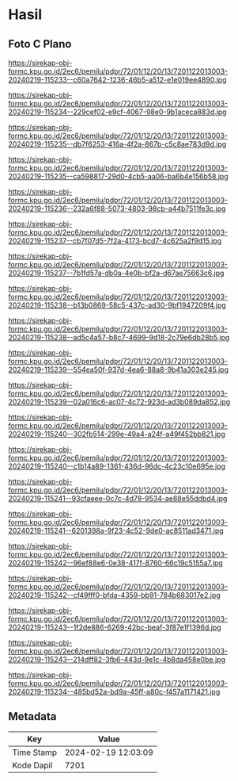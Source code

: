 # Hasil

## Foto C Plano

https://sirekap-obj-formc.kpu.go.id/2ec6/pemilu/pdpr/72/01/12/20/13/7201122013003-20240219-115233--c60a7642-1236-46b5-a512-e1e019ee4890.jpg

https://sirekap-obj-formc.kpu.go.id/2ec6/pemilu/pdpr/72/01/12/20/13/7201122013003-20240219-115234--229cef02-e9cf-4067-98e0-9b1aceca883d.jpg

https://sirekap-obj-formc.kpu.go.id/2ec6/pemilu/pdpr/72/01/12/20/13/7201122013003-20240219-115235--db7f6253-416a-4f2a-867b-c5c8ae783d9d.jpg

https://sirekap-obj-formc.kpu.go.id/2ec6/pemilu/pdpr/72/01/12/20/13/7201122013003-20240219-115235--ca598817-29d0-4cb5-aa06-ba6b4e156b58.jpg

https://sirekap-obj-formc.kpu.go.id/2ec6/pemilu/pdpr/72/01/12/20/13/7201122013003-20240219-115236--232a6f88-5073-4803-98cb-a44b7511fe3c.jpg

https://sirekap-obj-formc.kpu.go.id/2ec6/pemilu/pdpr/72/01/12/20/13/7201122013003-20240219-115237--cb7f07d5-7f2a-4173-bcd7-4c625a2f9d15.jpg

https://sirekap-obj-formc.kpu.go.id/2ec6/pemilu/pdpr/72/01/12/20/13/7201122013003-20240219-115237--7b1fd57a-db0a-4e0b-bf2a-d67ae75663c6.jpg

https://sirekap-obj-formc.kpu.go.id/2ec6/pemilu/pdpr/72/01/12/20/13/7201122013003-20240219-115238--b13b0869-58c5-437c-ad30-9bf1947209f4.jpg

https://sirekap-obj-formc.kpu.go.id/2ec6/pemilu/pdpr/72/01/12/20/13/7201122013003-20240219-115238--ad5c4a57-b8c7-4699-9d18-2c79e6db28b5.jpg

https://sirekap-obj-formc.kpu.go.id/2ec6/pemilu/pdpr/72/01/12/20/13/7201122013003-20240219-115239--554ea50f-937d-4ea6-88a8-9b41a303e245.jpg

https://sirekap-obj-formc.kpu.go.id/2ec6/pemilu/pdpr/72/01/12/20/13/7201122013003-20240219-115239--02a016c6-ac07-4c72-923d-ad3b089da852.jpg

https://sirekap-obj-formc.kpu.go.id/2ec6/pemilu/pdpr/72/01/12/20/13/7201122013003-20240219-115240--302fb514-299e-49a4-a24f-a49f452bb821.jpg

https://sirekap-obj-formc.kpu.go.id/2ec6/pemilu/pdpr/72/01/12/20/13/7201122013003-20240219-115240--c1b14a89-1361-436d-96dc-4c23c10e695e.jpg

https://sirekap-obj-formc.kpu.go.id/2ec6/pemilu/pdpr/72/01/12/20/13/7201122013003-20240219-115241--93cfaeee-0c7c-4d78-9534-ae88e55ddbd4.jpg

https://sirekap-obj-formc.kpu.go.id/2ec6/pemilu/pdpr/72/01/12/20/13/7201122013003-20240219-115241--6201398a-9f23-4c52-9de0-ac8511ad3471.jpg

https://sirekap-obj-formc.kpu.go.id/2ec6/pemilu/pdpr/72/01/12/20/13/7201122013003-20240219-115242--96ef88e6-0e38-417f-8760-66c19c5155a7.jpg

https://sirekap-obj-formc.kpu.go.id/2ec6/pemilu/pdpr/72/01/12/20/13/7201122013003-20240219-115242--cf49fff0-bfda-4359-bb91-784b683017e2.jpg

https://sirekap-obj-formc.kpu.go.id/2ec6/pemilu/pdpr/72/01/12/20/13/7201122013003-20240219-115243--1f2de886-6269-42bc-beaf-3f87e1f1396d.jpg

https://sirekap-obj-formc.kpu.go.id/2ec6/pemilu/pdpr/72/01/12/20/13/7201122013003-20240219-115243--214dff82-3fb6-443d-9e1c-4b8da458e0be.jpg

https://sirekap-obj-formc.kpu.go.id/2ec6/pemilu/pdpr/72/01/12/20/13/7201122013003-20240219-115234--485bd52a-bd9a-45ff-a80c-f457a1171421.jpg


## Metadata

| Key        | Value               |
| ---------- | ------------------- |
| Time Stamp | 2024-02-19 12:03:09 |
| Kode Dapil | 7201                |




